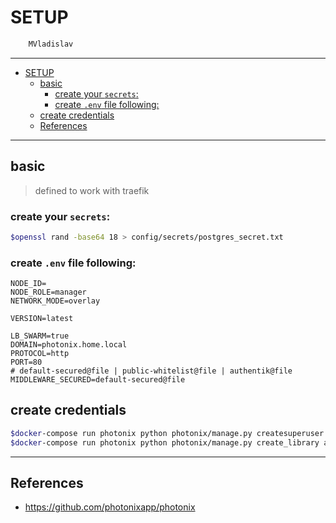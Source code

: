 # SETUP

```sh
    MVladislav
```

---

- [SETUP](#setup)
  - [basic](#basic)
    - [create your `secrets`:](#create-your-secrets)
    - [create `.env` file following:](#create-env-file-following)
  - [create credentials](#create-credentials)
  - [References](#references)

---

## basic

> defined to work with traefik

### create your `secrets`:

```sh
$openssl rand -base64 18 > config/secrets/postgres_secret.txt
```

### create `.env` file following:

```env
NODE_ID=
NODE_ROLE=manager
NETWORK_MODE=overlay

VERSION=latest

LB_SWARM=true
DOMAIN=photonix.home.local
PROTOCOL=http
PORT=80
# default-secured@file | public-whitelist@file | authentik@file
MIDDLEWARE_SECURED=default-secured@file
```

## create credentials

```sh
$docker-compose run photonix python photonix/manage.py createsuperuser --username admin --email root@home.local
$docker-compose run photonix python photonix/manage.py create_library admin "My Library"
```

---

## References

- <https://github.com/photonixapp/photonix>

